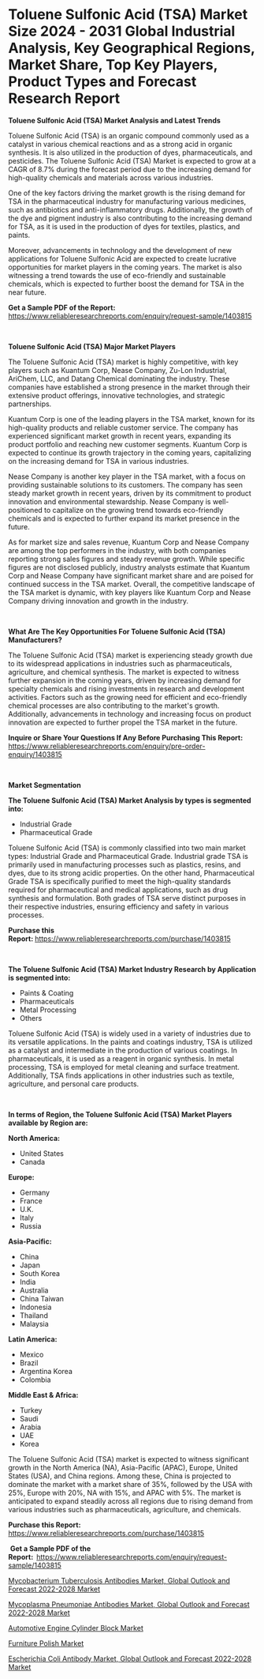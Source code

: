 <p><h1>Toluene Sulfonic Acid (TSA) Market Size 2024 - 2031 Global Industrial Analysis, Key Geographical Regions, Market Share, Top Key Players, Product Types and Forecast Research Report</h1></p><p><strong>Toluene Sulfonic Acid (TSA) Market Analysis and Latest Trends</strong></p>
<p><p>Toluene Sulfonic Acid (TSA) is an organic compound commonly used as a catalyst in various chemical reactions and as a strong acid in organic synthesis. It is also utilized in the production of dyes, pharmaceuticals, and pesticides. The Toluene Sulfonic Acid (TSA) Market is expected to grow at a CAGR of 8.7% during the forecast period due to the increasing demand for high-quality chemicals and materials across various industries.</p><p>One of the key factors driving the market growth is the rising demand for TSA in the pharmaceutical industry for manufacturing various medicines, such as antibiotics and anti-inflammatory drugs. Additionally, the growth of the dye and pigment industry is also contributing to the increasing demand for TSA, as it is used in the production of dyes for textiles, plastics, and paints.</p><p>Moreover, advancements in technology and the development of new applications for Toluene Sulfonic Acid are expected to create lucrative opportunities for market players in the coming years. The market is also witnessing a trend towards the use of eco-friendly and sustainable chemicals, which is expected to further boost the demand for TSA in the near future.</p></p>
<p><strong>Get a Sample PDF of the Report:&nbsp;</strong> <a href="https://www.reliableresearchreports.com/enquiry/request-sample/1403815">https://www.reliableresearchreports.com/enquiry/request-sample/1403815</a></p>
<p>&nbsp;</p>
<p><strong>Toluene Sulfonic Acid (TSA) Major Market Players</strong></p>
<p><p>The Toluene Sulfonic Acid (TSA) market is highly competitive, with key players such as Kuantum Corp, Nease Company, Zu-Lon Industrial, AriChem, LLC, and Datang Chemical dominating the industry. These companies have established a strong presence in the market through their extensive product offerings, innovative technologies, and strategic partnerships.</p><p>Kuantum Corp is one of the leading players in the TSA market, known for its high-quality products and reliable customer service. The company has experienced significant market growth in recent years, expanding its product portfolio and reaching new customer segments. Kuantum Corp is expected to continue its growth trajectory in the coming years, capitalizing on the increasing demand for TSA in various industries.</p><p>Nease Company is another key player in the TSA market, with a focus on providing sustainable solutions to its customers. The company has seen steady market growth in recent years, driven by its commitment to product innovation and environmental stewardship. Nease Company is well-positioned to capitalize on the growing trend towards eco-friendly chemicals and is expected to further expand its market presence in the future.</p><p>As for market size and sales revenue, Kuantum Corp and Nease Company are among the top performers in the industry, with both companies reporting strong sales figures and steady revenue growth. While specific figures are not disclosed publicly, industry analysts estimate that Kuantum Corp and Nease Company have significant market share and are poised for continued success in the TSA market. Overall, the competitive landscape of the TSA market is dynamic, with key players like Kuantum Corp and Nease Company driving innovation and growth in the industry.</p></p>
<p>&nbsp;</p>
<p><strong>What Are The Key Opportunities For Toluene Sulfonic Acid (TSA) Manufacturers?</strong></p>
<p><p>The Toluene Sulfonic Acid (TSA) market is experiencing steady growth due to its widespread applications in industries such as pharmaceuticals, agriculture, and chemical synthesis. The market is expected to witness further expansion in the coming years, driven by increasing demand for specialty chemicals and rising investments in research and development activities. Factors such as the growing need for efficient and eco-friendly chemical processes are also contributing to the market's growth. Additionally, advancements in technology and increasing focus on product innovation are expected to further propel the TSA market in the future.</p></p>
<p><strong>Inquire or Share Your Questions If Any Before Purchasing This Report:</strong> <a href="https://www.reliableresearchreports.com/enquiry/pre-order-enquiry/1403815">https://www.reliableresearchreports.com/enquiry/pre-order-enquiry/1403815</a></p>
<p>&nbsp;</p>
<p><strong>Market Segmentation</strong></p>
<p><strong>The Toluene Sulfonic Acid (TSA) Market Analysis by types is segmented into:</strong></p>
<p><ul><li>Industrial Grade</li><li>Pharmaceutical Grade</li></ul></p>
<p><p>Toluene Sulfonic Acid (TSA) is commonly classified into two main market types: Industrial Grade and Pharmaceutical Grade. Industrial grade TSA is primarily used in manufacturing processes such as plastics, resins, and dyes, due to its strong acidic properties. On the other hand, Pharmaceutical Grade TSA is specifically purified to meet the high-quality standards required for pharmaceutical and medical applications, such as drug synthesis and formulation. Both grades of TSA serve distinct purposes in their respective industries, ensuring efficiency and safety in various processes.</p></p>
<p><strong>Purchase this Report:&nbsp;</strong><a href="https://www.reliableresearchreports.com/purchase/1403815">https://www.reliableresearchreports.com/purchase/1403815</a></p>
<p>&nbsp;</p>
<p><strong>The Toluene Sulfonic Acid (TSA) Market Industry Research by Application is segmented into:</strong></p>
<p><ul><li>Paints & Coating</li><li>Pharmaceuticals</li><li>Metal Processing</li><li>Others</li></ul></p>
<p><p>Toluene Sulfonic Acid (TSA) is widely used in a variety of industries due to its versatile applications. In the paints and coatings industry, TSA is utilized as a catalyst and intermediate in the production of various coatings. In pharmaceuticals, it is used as a reagent in organic synthesis. In metal processing, TSA is employed for metal cleaning and surface treatment. Additionally, TSA finds applications in other industries such as textile, agriculture, and personal care products.</p></p>
<p>&nbsp;</p>
<p><strong>In terms of Region, the Toluene Sulfonic Acid (TSA) Market Players available by Region are:</strong></p>
<p>
    <p> <strong> North America: </strong>
        <ul>
            <li>United States</li>
            <li>Canada</li>
        </ul>
        </p> 
    <p> <strong> Europe: </strong>
        <ul>
            <li>Germany</li>
            <li>France</li>
            <li>U.K.</li>
            <li>Italy</li>
            <li>Russia</li>
        </ul>
        </p> 
    <p> <strong> Asia-Pacific: </strong>
        <ul>
            <li>China</li>
            <li>Japan</li>
            <li>South Korea</li>
            <li>India</li>
            <li>Australia</li>
            <li>China Taiwan</li>
            <li>Indonesia</li>
            <li>Thailand</li>
            <li>Malaysia</li>
        </ul>
        </p> 
    <p> <strong> Latin America: </strong>
        <ul>
            <li>Mexico</li>
            <li>Brazil</li>
            <li>Argentina Korea</li>
            <li>Colombia</li>
        </ul>
        </p> 
    <p> <strong> Middle East & Africa: </strong>
        <ul>
            <li>Turkey</li>
            <li>Saudi</li>
            <li>Arabia</li>
            <li>UAE</li>
            <li>Korea</li>
        </ul>
    </p>
    </p>
<p><p>The Toluene Sulfonic Acid (TSA) market is expected to witness significant growth in the North America (NA), Asia-Pacific (APAC), Europe, United States (USA), and China regions. Among these, China is projected to dominate the market with a market share of 35%, followed by the USA with 25%, Europe with 20%, NA with 15%, and APAC with 5%. The market is anticipated to expand steadily across all regions due to rising demand from various industries such as pharmaceuticals, agriculture, and chemicals.</p></p>
<p><strong>Purchase this Report: </strong><a href="https://www.reliableresearchreports.com/purchase/1403815">https://www.reliableresearchreports.com/purchase/1403815</a></p>
<p>&nbsp;<strong>Get a Sample PDF of the Report:&nbsp;&nbsp;</strong><a href="https://www.reliableresearchreports.com/enquiry/request-sample/1403815">https://www.reliableresearchreports.com/enquiry/request-sample/1403815</a></p>
<p><strong></strong></p>
<p><p><a href="https://picayune-night-cbd.notion.site/Mycobacterium-Tuberculosis-Antibodies-Market-Global-Outlook-and-Forecast-2022-2028-Market-Size-Eva-8f15c84035d44031be94763c89f5127b">Mycobacterium Tuberculosis Antibodies Market, Global Outlook and Forecast 2022-2028 Market</a></p><p><a href="https://butternut-bug-553.notion.site/Mycoplasma-Pneumoniae-Antibodies-Market-Global-Outlook-and-Forecast-2022-2028-Market-Size-Market-T-ef15795fd22f4096a94b30cf190a18c7">Mycoplasma Pneumoniae Antibodies Market, Global Outlook and Forecast 2022-2028 Market</a></p><p><a href="https://view.publitas.com/reportprime-1/automotive-engine-cylinder-block-market-size-share-trends-analysis-report-by-material-by-type-by-end-user-by-region-and-segment-forecasts-2024-2031/">Automotive Engine Cylinder Block Market</a></p><p><a href="https://view.publitas.com/reportprime-1/furniture-polish-market-analysis-and-market-size-global-industry-overview-market-segmentation-and-forecast-2024-to-2031/">Furniture Polish Market</a></p><p><a href="https://funky-papaya-cf4.notion.site/Escherichia-Coli-Antibody-Market-Global-Outlook-and-Forecast-2022-2028-Market-with-the-goal-of-esti-0ae85bca0f814e958d5679d1b61578f4">Escherichia Coli Antibody Market, Global Outlook and Forecast 2022-2028 Market</a></p></p>